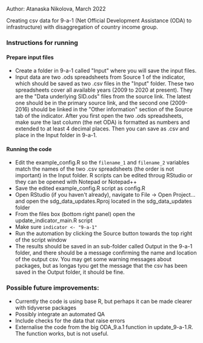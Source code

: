 Author: Atanaska Nikolova, March 2022

Creating csv data for 9-a-1 (Net Official Development Assistance (ODA) to infrastructure) with disaggregation of country income group. 

### Instructions for running

#### Prepare input files

- Create a folder in 9-a-1 called "Input" where you will save the input files.
- Input data are two .ods spreadsheets from Source 1 of the indicator, which should be saved as two .csv files in the "Input" folder. These two spreadsheets cover all available years (2009 to 2020 at present). They are the "Data underlying SID.ods" files from the source link. The latest one should be in the primary source link, and the second one (2009-2016) should be linked in the "Other information" section of the Source tab of the indicator.
After you first open the two .ods spreadsheets, make sure the last column (the net ODA) is formatted as numbers and extended to at least 4 decimal places. Then you can save as .csv and place in the Input folder in 9-a-1.

#### Running the code

- Edit the example_config.R so the `filename_1` and `filename_2` variables match the names of the two .csv spreadsheets (the order is not important) in the Input folder. R scripts can be edited throug RStudio or they can be opened with Notepad or Notepad++
- Save the edited example_config.R script as config.R
- Open RStudio (if you haven't already), navigate to File -> Open Project... and open the sdg_data_updates.Rproj located in the sdg_data_updates folder
- From the files box (bottom right panel) open the update_indicator_main.R script
- Make sure `indicator <- "9-a-1"`
- Run the automation by clicking the Source button towards the top right of the script window 
- The results should be saved in an sub-folder called Output in the 9-a-1 folder, and there should be a message confirming the name and location of the output csv. You may get some warning messages about packages, but as longas tyou get the message that the csv has been saved in the Output folder, it should be fine.


### Possible future improvements:

- Currently the code is using base R, but perhaps it can be made clearer with tidyverse packages
- Possibly integrate an automated QA
- Include checks for the data that raise errors
- Externalise the code from the big ODA_9.a.1 function in update_9-a-1.R. The function works, but is not useful.
